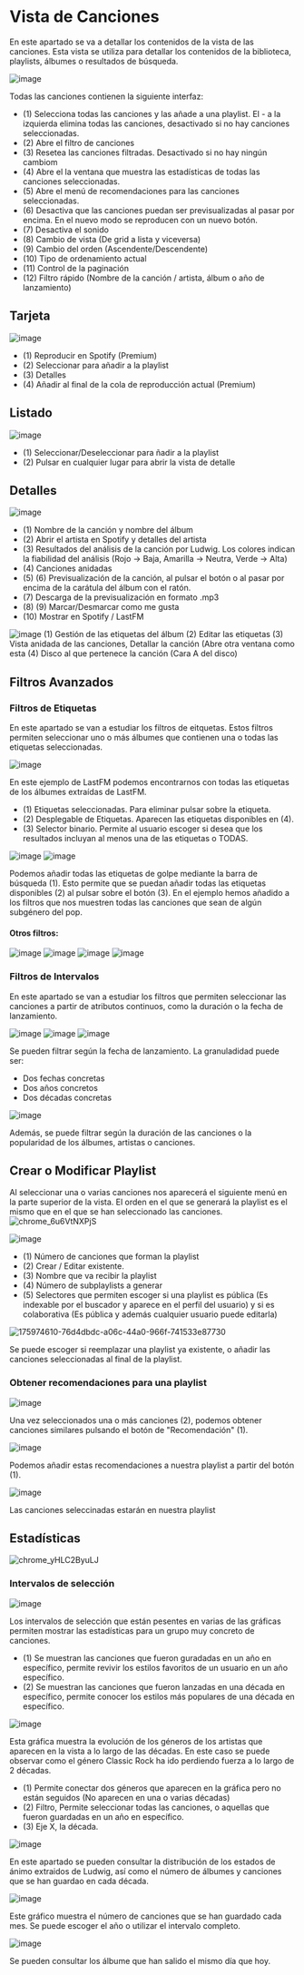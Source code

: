# Vista de Canciones

En este apartado se va a detallar los contenidos de la vista de las canciones. Esta vista se utiliza para detallar los contenidos de la biblioteca, playlists, álbumes o resultados de búsqueda.

![image](https://user-images.githubusercontent.com/10118909/175969433-0f322f11-87a3-4ce9-85e4-476cb0ad6e58.png)

Todas las canciones contienen la siguiente interfaz:

- (1) Selecciona todas las canciones y las añade a una playlist. El - a la izquierda elimina todas las canciones, desactivado si no hay canciones seleccionadas.
- (2) Abre el filtro de canciones
- (3) Resetea las canciones filtradas. Desactivado si no hay ningún cambiom
- (4) Abre el la ventana que muestra las estadísticas de todas las canciones seleccionadas.
- (5) Abre el menú de recomendaciones para las canciones seleccionadas.
- (6) Desactiva que las canciones puedan ser previsualizadas al pasar por encima. En el nuevo modo se reproducen con un nuevo botón.
- (7) Desactiva el sonido
- (8) Cambio de vista (De grid a lista y viceversa)
- (9) Cambio del orden (Ascendente/Descendente)
- (10) Tipo de ordenamiento actual
- (11) Control de la paginación
- (12) Filtro rápido (Nombre de la canción / artista, álbum o año de lanzamiento)

## Tarjeta

![image](https://user-images.githubusercontent.com/10118909/175971052-c2b565ed-1832-48cf-afb1-a1d22f30c9cc.png)

- (1) Reproducir en Spotify (Premium)
- (2) Seleccionar para añadir a la playlist
- (3) Detalles
- (4) Añadir al final de la cola de reproducción actual (Premium)

## Listado

![image](https://user-images.githubusercontent.com/10118909/175971628-88e50c1f-97c9-456c-a457-6d028ae72c5d.png)

- (1) Seleccionar/Deseleccionar para ñadir a la playlist
- (2) Pulsar en cualquier lugar para abrir la vista de detalle

## Detalles

![image](https://user-images.githubusercontent.com/10118909/175972057-ba2fe60e-23fc-44ac-9101-20dc370956eb.png)

- (1) Nombre de la canción y nombre del álbum
- (2) Abrir el artista en Spotify y detalles del artista
- (3) Resultados del análisis de la canción por Ludwig. Los colores indican la fiabilidad del análisis (Rojo -> Baja, Amarilla -> Neutra, Verde -> Alta)
- (4) Canciones anidadas
- (5) (6) Previsualización de la canción, al pulsar el botón o al pasar por encima de la carátula del álbum con el ratón.
- (7) Descarga de la previsualización en formato .mp3
- (8) (9) Marcar/Desmarcar como me gusta
- (10) Mostrar en Spotify / LastFM

![image](https://user-images.githubusercontent.com/10118909/175972577-3ef9ac8e-e37b-4b3a-a20e-3859e4f52fe8.png)
(1) Gestión de las etiquetas del álbum
(2) Editar las etiquetas
(3) Vista anidada de las canciones, Detallar la canción (Abre otra ventana como esta
(4) Disco al que pertenece la canción (Cara A del disco)

## Filtros Avanzados

### Filtros de Etiquetas

En este apartado se van a estudiar los filtros de eitquetas. Estos filtros permiten seleccionar uno o más álbumes que contienen una o todas las etiquetas seleccionadas.

![image](https://user-images.githubusercontent.com/10118909/176417521-f2509987-d3af-4c27-a743-43f378888460.png)

En este ejemplo de LastFM podemos encontrarnos con todas las etiquetas de los álbumes extraídas de LastFM.

- (1) Etiquetas seleccionadas. Para eliminar pulsar sobre la etiqueta.
- (2) Desplegable de Etiquetas. Aparecen las etiquetas disponibles en (4).
- (3) Selector binario. Permite al usuario escoger si desea que los resultados incluyan al menos una de las etiquetas o TODAS.

![image](https://user-images.githubusercontent.com/10118909/176418092-e4c0c157-3e3b-47fb-9458-2e13f847e07b.png)
![image](https://user-images.githubusercontent.com/10118909/176418083-0572c7fd-2726-47e2-8331-f483dfe9a813.png)

Podemos añadir todas las etiquetas de golpe mediante la barra de búsqueda (1). Esto permite que se puedan añadir todas las etiquetas disponibles (2) al pulsar sobre el botón (3). En el ejemplo hemos añadido a los filtros que nos muestren todas las canciones que sean de algún subgénero del pop.

#### Otros filtros:

![image](https://user-images.githubusercontent.com/10118909/176419345-b57f3269-c1d8-434a-9836-6e4f6267646b.png)
![image](https://user-images.githubusercontent.com/10118909/176419388-ce390044-2e9c-48ea-a71f-78dd061f3d1d.png)
![image](https://user-images.githubusercontent.com/10118909/176419434-c34b539f-538f-4ec2-ad8d-13d758d14f49.png)
![image](https://user-images.githubusercontent.com/10118909/176419469-4611e417-f947-4b44-83af-3143cbca8144.png)

### Filtros de Intervalos

En este apartado se van a estudiar los filtros que permiten seleccionar las canciones a partir de atributos continuos, como la duración o la fecha de lanzamiento.

![image](https://user-images.githubusercontent.com/10118909/176419752-c923eee8-8f5b-4880-bb93-0261928c9cfc.png)
![image](https://user-images.githubusercontent.com/10118909/176419785-51342acf-9e83-4052-b4ec-990239139ec1.png)
![image](https://user-images.githubusercontent.com/10118909/176419886-c5067f4d-404c-4413-a37f-4aa2688d4eea.png)

Se pueden filtrar según la fecha de lanzamiento. La granuladidad puede ser:

- Dos fechas concretas
- Dos años concretos
- Dos décadas concretas

![image](https://user-images.githubusercontent.com/10118909/176419870-7ccaf8b6-5549-4c9c-a822-45460bad97e6.png)

Además, se puede filtrar según la duración de las canciones o la popularidad de los álbumes, artistas o canciones.

## Crear o Modificar Playlist

Al seleccionar una o varias canciones nos aparecerá el siguiente menú en la parte superior de la vista.
El orden en el que se generará la playlist es el mismo que en el que se han seleccionado las canciones.
![chrome_6u6VtNXPjS](https://user-images.githubusercontent.com/10118909/175973724-d1a759b4-88e2-4968-b076-47ef36ad489d.gif)

![image](https://user-images.githubusercontent.com/10118909/175973998-97d12489-3fab-4ab7-9d9c-994f727cfe78.png)

- (1) Número de canciones que forman la playlist
- (2) Crear / Editar existente.
- (3) Nombre que va recibir la playlist
- (4) Número de subplaylists a generar
- (5) Selectores que permiten escoger si una playlist es pública (Es indexable por el buscador y aparece en el perfil del usuario) y si es colaborativa (Es pública y además cualquier usuario puede editarla)

![175974610-76d4dbdc-a06c-44a0-966f-741533e87730](https://user-images.githubusercontent.com/10118909/175977066-69ebb46f-07e6-41c0-8546-26f0ef17ca55.gif)

Se puede escoger si reemplazar una playlist ya existente, o añadir las canciones seleccionadas al final de la playlist.

### Obtener recomendaciones para una playlist

![image](https://user-images.githubusercontent.com/10118909/176023157-ff421339-0eba-4f2d-a652-ee68ab86a758.png)

Una vez seleccionados una o más canciones (2), podemos obtener canciones similares pulsando el botón de "Recomendación" (1).

![image](https://user-images.githubusercontent.com/10118909/176023253-e560512c-4422-497b-97ac-f2097de361fb.png)

Podemos añadir estas recomendaciones a nuestra playlist a partir del botón (1).

![image](https://user-images.githubusercontent.com/10118909/176023463-b6236105-e143-485f-aa39-f8fbbd4bd12c.png)

Las canciones seleccinadas estarán en nuestra playlist

## Estadísticas

![chrome_yHLC2ByuLJ](https://user-images.githubusercontent.com/10118909/175974961-a5c029c9-2f20-4e5e-bfe1-904cb2b44a4c.gif)

### Intervalos de selección

![image](https://user-images.githubusercontent.com/10118909/175975372-fd046317-5b8a-4aaf-9a73-e2030fb957a8.png)

Los intervalos de selección que están pesentes en varias de las gráficas permiten mostrar las estadísticas para un grupo muy concreto de canciones.

- (1) Se muestran las canciones que fueron guradadas en un año en específico, permite revivir los estilos favoritos de un usuario en un año específico.
- (2) Se muestran las canciones que fueron lanzadas en una década en específico, permite conocer los estilos más populares de una década en específico.

![image](https://user-images.githubusercontent.com/10118909/175976181-9496807c-b267-481a-9689-efbe6bf60303.png)

Esta gráfica muestra la evolución de los géneros de los artistas que aparecen en la vista a lo largo de las décadas.
En este caso se puede observar como el género Classic Rock ha ido perdiendo fuerza a lo largo de 2 décadas.

- (1) Permite conectar dos géneros que aparecen en la gráfica pero no están seguidos (No aparecen en una o varias décadas)
- (2) Filtro, Permite seleccionar todas las canciones, o aquellas que fueron guardadas en un año en específico.
- (3) Eje X, la década.

![image](https://user-images.githubusercontent.com/10118909/176016514-189f1e01-3e42-4ded-8fa8-538ea012a9fa.png)

En este apartado se pueden consultar la distribución de los estados de ánimo extraidos de Ludwig, así como el número de álbumes y canciones que se han guardao en cada década.

![image](https://user-images.githubusercontent.com/10118909/176016818-e0758bc3-2218-4e6c-a3c2-0cb0107ad794.png)

Este gráfico muestra el número de canciones que se han guardado cada mes. Se puede escoger el año o utilizar el intervalo completo.

![image](https://user-images.githubusercontent.com/10118909/176016962-29eed2b9-3f56-4b9e-9f95-9116de3e4e4f.png)

Se pueden consultar los álbume que han salido el mismo día que hoy.
